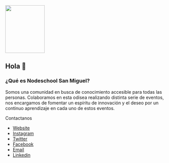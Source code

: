 <img src="https://i.ibb.co/WKY2XJL/nodeschool.png" width="124" height="150">


## Hola 👋 


### ¿Qué es Nodeschool San Miguel?

Somos una comunidad en busca de conocimiento accesible para todas las personas. Colaboramos en esta odisea realizando distinta serie de eventos, nos encargamos de fomentar un espíritu de innovación y el deseo por un continuo aprendizaje en cada uno de estos eventos.


Contactanos

- [Website](https://nodeschoolsm.io/)
- [Instagram](https://www.instagram.com/nodeschoolsm/)
- [Twitter](https://www.twitter.com/nodeschoolsm/)
- [Facebook](https://www.facebook.com/nodeschoolsm/)
- [Email](hello@nodeschoolsm.io)
- [Linkedin](https://www.linkedin.com/companies/nodeschool-san-miguel)